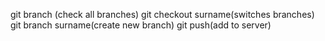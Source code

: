 git branch (check all branches)
git checkout surname(switches branches)
git branch surname(create new branch)
git push(add to server)
